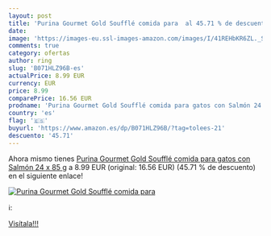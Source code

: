 ```yaml
---
layout: post
title: 'Purina Gourmet Gold Soufflé comida para  al 45.71 % de descuento'
date: 
image: 'https://images-eu.ssl-images-amazon.com/images/I/41REHbKR6ZL._SL200_.jpg'
comments: true
category: ofertas
author: ring
slug: 'B071HLZ96B-es'
actualPrice: 8.99 EUR
currency: EUR
price: 8.99
comparePrice: 16.56 EUR
prodname: 'Purina Gourmet Gold Soufflé comida para gatos con Salmón 24 x 85 g'
country: 'es'
flag: '🇪🇸'
buyurl: 'https://www.amazon.es/dp/B071HLZ96B/?tag=tolees-21'
descuento: '45.71'
---
```


Ahora mismo tienes [Purina Gourmet Gold Soufflé comida para gatos con Salmón 24 x 85 g](https://www.amazon.es/dp/B071HLZ96B/?tag=tolees-21) a 8.99 EUR (original: 16.56 EUR) (45.71 %  de descuento) en el siguiente enlace!

[![Purina Gourmet Gold Soufflé comida para ](https://images-eu.ssl-images-amazon.com/images/I/41REHbKR6ZL._SL200_.jpg)](https://www.amazon.es/dp/B071HLZ96B/?tag=tolees-21)

ℹ️:


[Visítala!!!](https://www.amazon.es/dp/B071HLZ96B/?tag=tolees-21)
